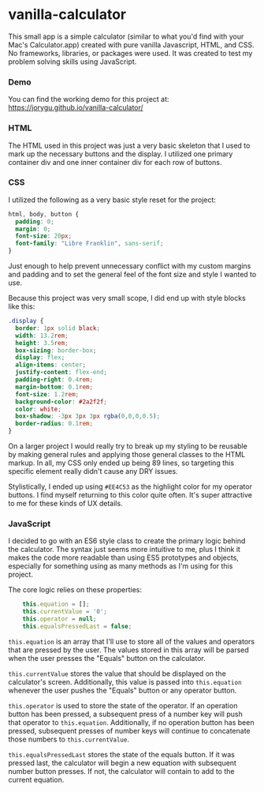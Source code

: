 # vanilla-calculator
This small app is a simple calculator (similar to what you'd find with your Mac's Calculator.app) created with pure vanilla Javascript, HTML, and CSS. No frameworks, libraries, or packages were used. It was created to test my problem solving skills using JavaScript.

### Demo

You can find the working demo for this project at: https://jorygu.github.io/vanilla-calculator/

### HTML

The HTML used in this project was just a very basic skeleton that I used to mark up the necessary buttons and the display.
I utilized one primary container div and one inner container div for each row of buttons.

### CSS

I utilized the following as a very basic style reset for the project:

```CSS
html, body, button {
  padding: 0;
  margin: 0;
  font-size: 20px;
  font-family: "Libre Franklin", sans-serif;
}
```

Just enough to help prevent unnecessary conflict with my custom margins and padding and to set the general feel of the font size and style I wanted to use.

Because this project was very small scope, I did end up with style blocks like this:

```CSS
.display {
  border: 1px solid black;
  width: 13.2rem;
  height: 3.5rem;
  box-sizing: border-box;
  display: flex;
  align-items: center;
  justify-content: flex-end;
  padding-right: 0.4rem;
  margin-bottom: 0.1rem;
  font-size: 1.2rem;
  background-color: #2a2f2f;
  color: white;
  box-shadow: -3px 3px 3px rgba(0,0,0,0.5);
  border-radius: 0.1rem;
}
```

On a larger project I would really try to break up my styling to be reusable by making general rules and applying those general classes to the HTML markup. In all, my CSS only ended up being 89 lines, so targeting this specific element really didn't cause any DRY issues.

Stylistically, I ended up using `#EE4C53` as the highlight color for my operator buttons. I find myself returning to this color quite often. It's super attractive to me for these kinds of UX details.

### JavaScript

I decided to go with an ES6 style class to create the primary logic behind the calculator. The syntax just seems more intuitive to me, plus I think it makes the code more readable than using ES5 prototypes and objects, especially for something using as many methods as I'm using for this project.

The core logic relies on these properties:

```JavaScript
    this.equation = [];
    this.currentValue = '0';
    this.operator = null;
    this.equalsPressedLast = false;
```

`this.equation` is an array that I'll use to store all of the values and operators that are pressed by the user. The values stored in this array will be parsed when the user presses the "Equals" button on the calculator.

`this.currentValue` stores the value that should be displayed on the calculator's screen. Additionally, this value is passed into `this.equation` whenever the user pushes the "Equals" button or any operator button.

`this.operator` is used to store the state of the operator. If an operation button has been pressed, a subsequent press of a number key will push that operator to `this.equation`. Additionally, if no operation button has been pressed, subsequent presses of number keys will continue to concatenate those numbers to `this.currentValue`.

`this.equalsPressedLast` stores the state of the equals button. If it was pressed last, the calculator will begin a new equation with subsequent number button presses. If not, the calculator will contain to add to the current equation.


